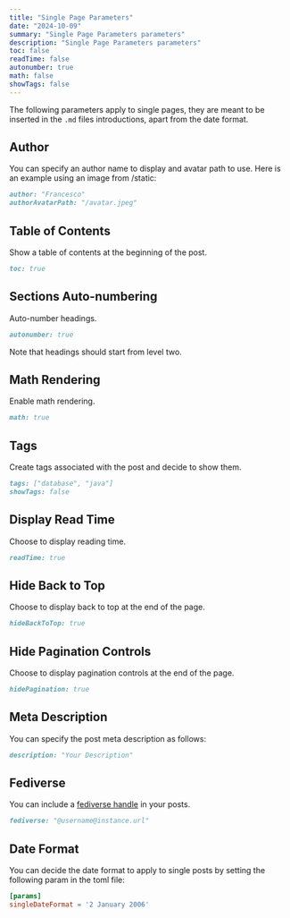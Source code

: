 ```yaml
---
title: "Single Page Parameters"
date: "2024-10-09"
summary: "Single Page Parameters parameters"
description: "Single Page Parameters parameters"
toc: false
readTime: false
autonumber: true
math: false
showTags: false
---
```


The following parameters apply to single pages, they are meant to be inserted in the `.md` files introductions, apart from the date format.

## Author

You can specify an author name to display and avatar path to use. Here is an example 
using an image from /static: 

```md
author: "Francesco"
authorAvatarPath: "/avatar.jpeg"
```

## Table of Contents

Show a table of contents at the beginning of the post.

```md
toc: true
```

## Sections Auto-numbering

Auto-number headings.

```md
autonumber: true
```

Note that headings should start from level two.

## Math Rendering

Enable math rendering.

```md
math: true
```

## Tags

Create tags associated with the post and decide to show them.

```md
tags: ["database", "java"]
showTags: false
```

## Display Read Time

Choose to display reading time.

```md
readTime: true
```

## Hide Back to Top

Choose to display back to top at the end of the page.

```md
hideBackToTop: true
```

## Hide Pagination Controls

Choose to display pagination controls at the end of the page.

```md
hidePagination: true
```

## Meta Description

You can specify the post meta description as follows: 

```md
description: "Your Description"
```

## Fediverse

You can include a [fediverse handle](https://blog.joinmastodon.org/2024/07/highlighting-journalism-on-mastodon/) in your posts.

```md
fediverse: "@username@instance.url"
```

## Date Format

You can decide the date format to apply to single posts by setting the following param in the toml file: 

```toml
[params]
singleDateFormat = '2 January 2006'
```